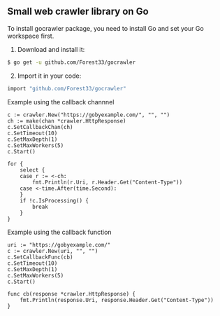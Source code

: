 ## Small web crawler library on Go

To install gocrawler package, you need to install Go and set your Go workspace first.

1. Download and install it:
```sh
$ go get -u github.com/Forest33/gocrawler
```

2. Import it in your code:

```sh
import "github.com/Forest33/gocrawler"
```

Example using the callback channnel

    c := crawler.New("https://gobyexample.com/", "", "")
    ch := make(chan *crawler.HttpResponse)
    c.SetCallbackChan(ch)
    c.SetTimeout(10)
    c.SetMaxDepth(1)
    c.SetMaxWorkers(5)
    c.Start()
    
    for {
        select {
        case r := <-ch:
            fmt.Println(r.Uri, r.Header.Get("Content-Type"))
        case <-time.After(time.Second):
        }
        if !c.IsProcessing() {
            break
        }
    }

Example using the callback function

    uri := "https://gobyexample.com/"
    c := crawler.New(uri, "", "")
    c.SetCallbackFunc(cb)
    c.SetTimeout(10)
    c.SetMaxDepth(1)
    c.SetMaxWorkers(5)
    c.Start()
    
    func cb(response *crawler.HttpResponse) {
        fmt.Println(response.Uri, response.Header.Get("Content-Type"))
    }
